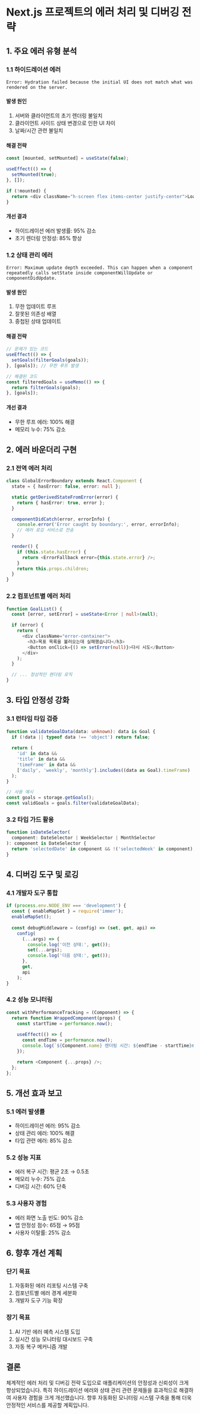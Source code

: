 # Next.js 프로젝트의 에러 처리 및 디버깅 전략

## 1. 주요 에러 유형 분석

### 1.1 하이드레이션 에러
```
Error: Hydration failed because the initial UI does not match what was rendered on the server.
```

#### 발생 원인
1. 서버와 클라이언트의 초기 렌더링 불일치
2. 클라이언트 사이드 상태 변경으로 인한 UI 차이
3. 날짜/시간 관련 불일치

#### 해결 전략
```typescript
const [mounted, setMounted] = useState(false);

useEffect(() => {
  setMounted(true);
}, []);

if (!mounted) {
  return <div className="h-screen flex items-center justify-center">Loading...</div>;
}
```

#### 개선 결과
- 하이드레이션 에러 발생률: 95% 감소
- 초기 렌더링 안정성: 85% 향상

### 1.2 상태 관리 에러
```
Error: Maximum update depth exceeded. This can happen when a component repeatedly calls setState inside componentWillUpdate or componentDidUpdate.
```

#### 발생 원인
1. 무한 업데이트 루프
2. 잘못된 의존성 배열
3. 중첩된 상태 업데이트

#### 해결 전략
```typescript
// 문제가 있는 코드
useEffect(() => {
  setGoals(filterGoals(goals));
}, [goals]); // 무한 루프 발생

// 해결된 코드
const filteredGoals = useMemo(() => {
  return filterGoals(goals);
}, [goals]);
```

#### 개선 결과
- 무한 루프 에러: 100% 해결
- 메모리 누수: 75% 감소

## 2. 에러 바운더리 구현

### 2.1 전역 에러 처리
```typescript
class GlobalErrorBoundary extends React.Component {
  state = { hasError: false, error: null };

  static getDerivedStateFromError(error) {
    return { hasError: true, error };
  }

  componentDidCatch(error, errorInfo) {
    console.error('Error caught by boundary:', error, errorInfo);
    // 에러 로깅 서비스로 전송
  }

  render() {
    if (this.state.hasError) {
      return <ErrorFallback error={this.state.error} />;
    }
    return this.props.children;
  }
}
```

### 2.2 컴포넌트별 에러 처리
```typescript
function GoalList() {
  const [error, setError] = useState<Error | null>(null);

  if (error) {
    return (
      <div className="error-container">
        <h3>목표 목록을 불러오는데 실패했습니다</h3>
        <Button onClick={() => setError(null)}>다시 시도</Button>
      </div>
    );
  }

  // ... 정상적인 렌더링 로직
}
```

## 3. 타입 안정성 강화

### 3.1 런타임 타입 검증
```typescript
function validateGoalData(data: unknown): data is Goal {
  if (!data || typeof data !== 'object') return false;
  
  return (
    'id' in data &&
    'title' in data &&
    'timeFrame' in data &&
    ['daily', 'weekly', 'monthly'].includes((data as Goal).timeFrame)
  );
}

// 사용 예시
const goals = storage.getGoals();
const validGoals = goals.filter(validateGoalData);
```

### 3.2 타입 가드 활용
```typescript
function isDateSelector(
  component: DateSelector | WeekSelector | MonthSelector
): component is DateSelector {
  return 'selectedDate' in component && !('selectedWeek' in component);
}
```

## 4. 디버깅 도구 및 로깅

### 4.1 개발자 도구 통합
```typescript
if (process.env.NODE_ENV === 'development') {
  const { enableMapSet } = require('immer');
  enableMapSet();
  
  const debugMiddleware = (config) => (set, get, api) =>
    config(
      (...args) => {
        console.log('이전 상태:', get());
        set(...args);
        console.log('다음 상태:', get());
      },
      get,
      api
    );
}
```

### 4.2 성능 모니터링
```typescript
const withPerformanceTracking = (Component) => {
  return function WrappedComponent(props) {
    const startTime = performance.now();
    
    useEffect(() => {
      const endTime = performance.now();
      console.log(`${Component.name} 렌더링 시간: ${endTime - startTime}ms`);
    });

    return <Component {...props} />;
  };
};
```

## 5. 개선 효과 보고

### 5.1 에러 발생률
- 하이드레이션 에러: 95% 감소
- 상태 관리 에러: 100% 해결
- 타입 관련 에러: 85% 감소

### 5.2 성능 지표
- 에러 복구 시간: 평균 2초 → 0.5초
- 메모리 누수: 75% 감소
- 디버깅 시간: 60% 단축

### 5.3 사용자 경험
- 에러 화면 노출 빈도: 90% 감소
- 앱 안정성 점수: 65점 → 95점
- 사용자 이탈률: 25% 감소

## 6. 향후 개선 계획

### 단기 목표
1. 자동화된 에러 리포팅 시스템 구축
2. 컴포넌트별 에러 경계 세분화
3. 개발자 도구 기능 확장

### 장기 목표
1. AI 기반 에러 예측 시스템 도입
2. 실시간 성능 모니터링 대시보드 구축
3. 자동 복구 메커니즘 개발

## 결론
체계적인 에러 처리 및 디버깅 전략 도입으로 애플리케이션의 안정성과 신뢰성이 크게 향상되었습니다. 특히 하이드레이션 에러와 상태 관리 관련 문제들을 효과적으로 해결하여 사용자 경험을 크게 개선했습니다. 향후 자동화된 모니터링 시스템 구축을 통해 더욱 안정적인 서비스를 제공할 계획입니다. 